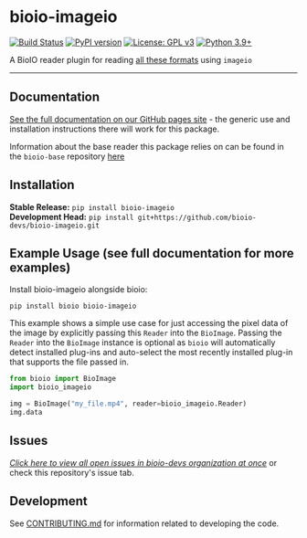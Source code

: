 # bioio-imageio

[![Build Status](https://github.com/bioio-devs/bioio-imageio/actions/workflows/ci.yml/badge.svg)](https://github.com/bioio-devs/bioio-imageio/actions)
[![PyPI version](https://badge.fury.io/py/bioio-imageio.svg)](https://badge.fury.io/py/bioio-imageio)
[![License: GPL v3](https://img.shields.io/badge/License-GPLv3-blue.svg)](https://www.gnu.org/licenses/gpl-3.0)
[![Python 3.9+](https://img.shields.io/badge/python-3.9,3.10,3.11-blue.svg)](https://www.python.org/downloads/release/python-390/)

A BioIO reader plugin for reading [all these formats](https://imageio.readthedocs.io/en/stable/formats/index.html) using `imageio`

---


## Documentation

[See the full documentation on our GitHub pages site](https://bioio-devs.github.io/bioio/OVERVIEW.html) - the generic use and installation instructions there will work for this package.

Information about the base reader this package relies on can be found in the `bioio-base` repository [here](https://github.com/bioio-devs/bioio-base)

## Installation

**Stable Release:** `pip install bioio-imageio`<br>
**Development Head:** `pip install git+https://github.com/bioio-devs/bioio-imageio.git`

## Example Usage (see full documentation for more examples)

Install bioio-imageio alongside bioio:

`pip install bioio bioio-imageio`


This example shows a simple use case for just accessing the pixel data of the image
by explicitly passing this `Reader` into the `BioImage`. Passing the `Reader` into
the `BioImage` instance is optional as `bioio` will automatically detect installed
plug-ins and auto-select the most recently installed plug-in that supports the file
passed in.
```python
from bioio import BioImage
import bioio_imageio

img = BioImage("my_file.mp4", reader=bioio_imageio.Reader)
img.data
```

## Issues
[_Click here to view all open issues in bioio-devs organization at once_](https://github.com/search?q=user%3Abioio-devs+is%3Aissue+is%3Aopen&type=issues&ref=advsearch) or check this repository's issue tab.


## Development

See [CONTRIBUTING.md](CONTRIBUTING.md) for information related to developing the code.
